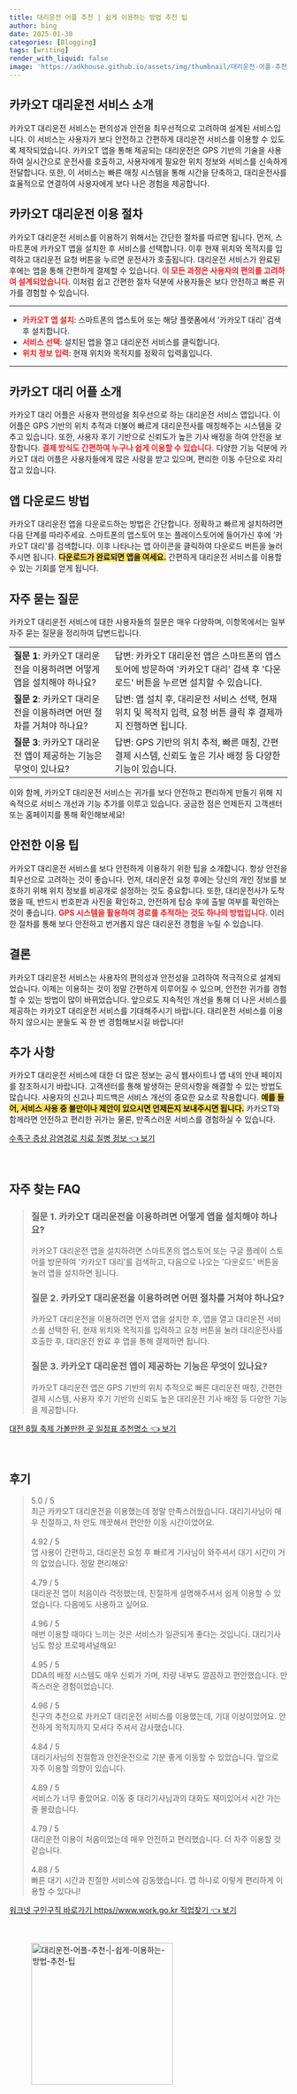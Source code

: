 ```yaml
---
title: 대리운전 어플 추천 | 쉽게 이용하는 방법 추천 팁
author: bing
date: 2025-01-30
categories: [Blogging]
tags: [writing]
render_with_liquid: false
image: 'https://adkhouse.github.io/assets/img/thumbnail/대리운전-어플-추천-|-쉽게-이용하는-방법-추천-팁.webp'
---
```



<h2 id='카카오T_대리운전_서비스_소개'>카카오T 대리운전 서비스 소개</h2>

<p>카카오T 대리운전 서비스는 편의성과 안전을 최우선적으로 고려하여 설계된 서비스입니다. 이 서비스는 사용자가 보다 안전하고 간편하게 대리운전 서비스를 이용할 수 있도록 제작되었습니다. 카카오T 앱을 통해 제공되는 대리운전은 GPS 기반의 기술을 사용하여 실시간으로 운전사를 호출하고, 사용자에게 필요한 위치 정보와 서비스를 신속하게 전달합니다. 또한, 이 서비스는 빠른 매칭 시스템을 통해 시간을 단축하고, 대리운전사를 효율적으로 연결하여 사용자에게 보다 나은 경험을 제공합니다.</p>

<h2 id='대리운전_이용_절차'>카카오T 대리운전 이용 절차</h2>

<p>카카오T 대리운전 서비스를 이용하기 위해서는 간단한 절차를 따르면 됩니다. 먼저, 스마트폰에 카카오T 앱을 설치한 후 서비스를 선택합니다. 이후 현재 위치와 목적지를 입력하고 대리운전 요청 버튼을 누르면 운전사가 호출됩니다. 대리운전 서비스가 완료된 후에는 앱을 통해 간편하게 결제할 수 있습니다. <b><span style="color: #ee2323;">이 모든 과정은 사용자의 편의를 고려하여 설계되었습니다.</span></b> 이처럼 쉽고 간편한 절차 덕분에 사용자들은 보다 안전하고 빠른 귀가를 경험할 수 있습니다.</p>

<hr />

<ul>
    <li><b><span style="color: #ee2323;">카카오T 앱 설치</span></b>: 스마트폰의 앱스토어 또는 해당 플랫폼에서 '카카오T 대리' 검색 후 설치합니다.</li>
    <li><b><span style="color: #ee2323;">서비스 선택</span></b>: 설치된 앱을 열고 대리운전 서비스를 클릭합니다.</li>
    <li><b><span style="color: #ee2323;">위치 정보 입력</span></b>: 현재 위치와 목적지를 정확히 입력홀입니다.</li>
</ul>

<hr />

<h2 id='카카오T_대리_어플_소개'>카카오T 대리 어플 소개</h2>

<p>카카오T 대리 어플은 사용자 편의성을 최우선으로 하는 대리운전 서비스 앱입니다. 이 어플은 GPS 기반의 위치 추적과 더불어 빠르게 대리운전사를 매칭해주는 시스템을 갖추고 있습니다. 또한, 사용자 후기 기반으로 신뢰도가 높은 기사 배정을 하여 안전을 보장합니다. <b><span style="color: #ee2323;">결제 방식도 간편하여 누구나 쉽게 이용할 수 있습니다.</span></b> 다양한 기능 덕분에 카카오T 대리 어플은 사용자들에게 많은 사랑을 받고 있으며, 편리한 이동 수단으로 자리 잡고 있습니다.</p>

<h2 id='카카오T_앱_다운로드_방법'>앱 다운로드 방법</h2>

<p>카카오T 대리운전 앱을 다운로드하는 방법은 간단합니다. 정확하고 빠르게 설치하려면 다음 단계를 따라주세요. 스마트폰의 앱스토어 또는 플레이스토어에 들어가신 후에 '카카오T 대리'를 검색합니다. 이후 나타나는 앱 아이콘을 클릭하여 다운로드 버튼을 눌러주시면 됩니다. <b><span style="background-color: #ffe066;">다운로드가 완료되면 앱을 여세요.</span></b> 간편하게 대리운전 서비스를 이용할 수 있는 기회를 얻게 됩니다.</p>

<h2 id='자주_묻는_질문'>자주 묻는 질문</h2>

<p>카카오T 대리운전 서비스에 대한 사용자들의 질문은 매우 다양하며, 이항목에서는 일부 자주 묻는 질문을 정리하여 답변드립니다.</p>

<table>
    <tr>
        <td><b>질문 1</b>: 카카오T 대리운전을 이용하려면 어떻게 앱을 설치해야 하나요?</td>
        <td>답변: 카카오T 대리운전 앱은 스마트폰의 앱스토어에 방문하여 '카카오T 대리' 검색 후 '다운로드' 버튼을 누르면 설치할 수 있습니다.</td>
    </tr>
    <tr>
        <td><b>질문 2</b>: 카카오T 대리운전을 이용하려면 어떤 절차를 거쳐야 하나요?</td>
        <td>답변: 앱 설치 후, 대리운전 서비스 선택, 현재 위치 및 목적지 입력, 요청 버튼 클릭 후 결제까지 진행하면 됩니다.</td>
    </tr>
    <tr>
        <td><b>질문 3</b>: 카카오T 대리운전 앱이 제공하는 기능은 무엇이 있나요?</td>
        <td>답변: GPS 기반의 위치 추적, 빠른 매칭, 간편 결제 시스템, 신뢰도 높은 기사 배정 등 다양한 기능이 있습니다.</td>
    </tr>
</table>

<p>이와 함께, 카카오T 대리운전 서비스는 귀가를 보다 안전하고 편리하게 만들기 위해 지속적으로 서비스 개선과 기능 추가를 이루고 있습니다. 궁금한 점은 언제든지 고객센터 또는 홈페이지를 통해 확인해보세요!</p>

<h2 id='안전한_이용_팁'>안전한 이용 팁</h2>

<p>카카오T 대리운전 서비스를 보다 안전하게 이용하기 위한 팁을 소개합니다. 항상 안전을 최우선으로 고려하는 것이 좋습니다. 먼저, 대리운전 요청 후에는 당신의 개인 정보를 보호하기 위해 위치 정보를 비공개로 설정하는 것도 중요합니다. 또한, 대리운전사가 도착했을 때, 반드시 번호판과 사진을 확인하고, 안전하게 탑승 후에 출발 여부를 확인하는 것이 좋습니다. <b><span style="color: #ee2323;">GPS 시스템을 활용하여 경로를 추적하는 것도 하나의 방법입니다.</span></b> 이러한 절차를 통해 보다 안전하고 번거롭지 않은 대리운전 경험을 누릴 수 있습니다.</p>

<h2 id='결론'>결론</h2>

<p>카카오T 대리운전 서비스는 사용자의 편의성과 안전성을 고려하여 적극적으로 설계되었습니다. 이제는 이용하는 것이 정말 간편하게 이루어질 수 있으며, 안전한 귀가를 경험할 수 있는 방법이 많이 바뀌었습니다. 앞으로도 지속적인 개선을 통해 더 나은 서비스를 제공하는 카카오T 대리운전 서비스를 기대해주시기 바랍니다. 대리운전 서비스를 이용하지 않으시는 분들도 꼭 한 번 경험해보시길 바랍니다!</p>

<h2 id='추가_사항'>추가 사항</h2>

<p>카카오T 대리운전 서비스에 대한 더 많은 정보는 공식 웹사이트나 앱 내의 안내 페이지를 참조하시기 바랍니다. 고객센터를 통해 발생하는 문의사항을 해결할 수 있는 방법도 많습니다. 사용자의 신고나 피드백은 서비스 개선의 중요한 요소로 작용합니다. <b><span style="background-color: #ffe066;">예를 들어, 서비스 사용 중 불만이나 제안이 있으시면 언제든지 보내주시면 됩니다.</span></b> 카카오T와 함께라면 안전하고 편리한 귀가는 물론, 만족스러운 서비스를 경험하실 수 있습니다.</p>


<p><a class="click-button" title="수족구 증상 감염경로 치료 질병 정보" href="https://adkhouse.github.io/posts/%EC%88%98%EC%A1%B1%EA%B5%AC-%EC%A6%9D%EC%83%81-%EA%B0%90%EC%97%BC%EA%B2%BD%EB%A1%9C-%EC%B9%98%EB%A3%8C-%EC%A7%88%EB%B3%91-%EC%A0%95%EB%B3%B4/" rel="dofollow">수족구 증상 감염경로 치료 질병 정보 👈 보기</a></p><br>
<h2 id='자주_찾는_FAQ'>자주 찾는 FAQ</h2>
<div itemscope="" itemtype="https://schema.org/FAQPage"> 
<blockquote> 
<div itemscope="" itemprop="mainEntity" itemtype="https://schema.org/Question"> 
<h3 itemprop="name">질문 1. 카카오T 대리운전을 이용하려면 어떻게 앱을 설치해야 하나요?</h3> 
<div itemscope="" itemprop="acceptedAnswer" itemtype="https://schema.org/Answer"> 
<span itemprop="text"> 
<p>카카오T 대리운전 앱을 설치하려면 스마트폰의 앱스토어 또는 구글 플레이 스토어를 방문하여 '카카오T 대리'를 검색하고, 다음으로 나오는 '다운로드' 버튼을 눌러 앱을 설치하면 됩니다.</p> 
</span> 
</div> 
</div> 

<div itemscope="" itemprop="mainEntity" itemtype="https://schema.org/Question"> 
<h3 itemprop="name">질문 2. 카카오T 대리운전을 이용하려면 어떤 절차를 거쳐야 하나요?</h3> 
<div itemscope="" itemprop="acceptedAnswer" itemtype="https://schema.org/Answer"> 
<span itemprop="text"> 
<p>카카오T 대리운전을 이용하려면 먼저 앱을 설치한 후, 앱을 열고 대리운전 서비스를 선택한 뒤, 현재 위치와 목적지를 입력하고 요청 버튼을 눌러 대리운전사를 호출한 후, 대리운전 완료 후 앱을 통해 결제하면 됩니다.</p> 
</span> 
</div> 
</div> 

<div itemscope="" itemprop="mainEntity" itemtype="https://schema.org/Question"> 
<h3 itemprop="name">질문 3. 카카오T 대리운전 앱이 제공하는 기능은 무엇이 있나요?</h3> 
<div itemscope="" itemprop="acceptedAnswer" itemtype="https://schema.org/Answer"> 
<span itemprop="text"> 
<p>카카오T 대리운전 앱은 GPS 기반의 위치 추적으로 빠른 대리운전 매칭, 간편한 결제 시스템, 사용자 후기 기반의 신뢰도 높은 대리운전 기사 배정 등 다양한 기능을 제공합니다.</p> 
</span> 
</div> 
</div> 
</blockquote> 
</div>
<p><a class="click-button" title="대전 8월 축제 가볼만한 곳 일정표 추천명소" href="https://adkhouse.github.io/posts/%EB%8C%80%EC%A0%84-8%EC%9B%94-%EC%B6%95%EC%A0%9C-%EA%B0%80%EB%B3%BC%EB%A7%8C%ED%95%9C-%EA%B3%B3-%EC%9D%BC%EC%A0%95%ED%91%9C-%EC%B6%94%EC%B2%9C%EB%AA%85%EC%86%8C/" rel="dofollow">대전 8월 축제 가볼만한 곳 일정표 추천명소 👈 보기</a></p><br>
<h2 id='후기'>후기</h2>
<div itemscope itemtype="https://schema.org/Product">
  <blockquote>
  <div itemprop="review" itemscope itemtype="https://schema.org/Review">
      <div itemprop="reviewRating" itemscope itemtype="https://schema.org/Rating"> <span itemprop="ratingValue">5.0</span> / <span itemprop="bestRating">5</span> </div>
      <span itemprop="reviewBody">최근 카카오T 대리운전을 이용했는데 정말 만족스러웠습니다. 대리기사님이 매우 친절하고, 차 안도 깨끗해서 편안한 이동 시간이었어요.</span>
  </div>
  <br>
  <div itemprop="review" itemscope itemtype="https://schema.org/Review">
      <div itemprop="reviewRating" itemscope itemtype="https://schema.org/Rating"> <span itemprop="ratingValue">4.92</span> / <span itemprop="bestRating">5</span> </div>
      <span itemprop="reviewBody">앱 사용이 간편하고, 대리운전 요청 후 빠르게 기사님이 와주셔서 대기 시간이 거의 없었습니다. 정말 편리해요!</span>
  </div>
  <br>
  <div itemprop="review" itemscope itemtype="https://schema.org/Review">
      <div itemprop="reviewRating" itemscope itemtype="https://schema.org/Rating"> <span itemprop="ratingValue">4.79</span> / <span itemprop="bestRating">5</span> </div>
      <span itemprop="reviewBody">대리운전 앱이 처음이라 걱정했는데, 친절하게 설명해주셔서 쉽게 이용할 수 있었습니다. 다음에도 사용하고 싶어요.</span>
  </div>
  <br>
  <div itemprop="review" itemscope itemtype="https://schema.org/Review">
      <div itemprop="reviewRating" itemscope itemtype="https://schema.org/Rating"> <span itemprop="ratingValue">4.96</span> / <span itemprop="bestRating">5</span> </div>
      <span itemprop="reviewBody">매번 이용할 때마다 느끼는 것은 서비스가 일관되게 좋다는 것입니다. 대리기사님도 항상 프로페셔널해요!</span>
  </div>
  <br>
  <div itemprop="review" itemscope itemtype="https://schema.org/Review">
      <div itemprop="reviewRating" itemscope itemtype="https://schema.org/Rating"> <span itemprop="ratingValue">4.95</span> / <span itemprop="bestRating">5</span> </div>
      <span itemprop="reviewBody">DDA의 배정 시스템도 매우 신뢰가 가며, 차량 내부도 깔끔하고 편안했습니다. 만족스러운 경험이었습니다.</span>
  </div>
  <br>
  <div itemprop="review" itemscope itemtype="https://schema.org/Review">
      <div itemprop="reviewRating" itemscope itemtype="https://schema.org/Rating"> <span itemprop="ratingValue">4.96</span> / <span itemprop="bestRating">5</span> </div>
      <span itemprop="reviewBody">친구의 추천으로 카카오T 대리운전 서비스를 이용했는데, 기대 이상이었어요. 안전하게 목적지까지 모셔다 주셔서 감사했습니다.</span>
  </div>
  <br>
  <div itemprop="review" itemscope itemtype="https://schema.org/Review">
      <div itemprop="reviewRating" itemscope itemtype="https://schema.org/Rating"> <span itemprop="ratingValue">4.84</span> / <span itemprop="bestRating">5</span> </div>
      <span itemprop="reviewBody">대리기사님의 친절함과 안전운전으로 기분 좋게 이동할 수 있었습니다. 앞으로 자주 이용할 의향이 있습니다.</span>
  </div>
  <br>
  <div itemprop="review" itemscope itemtype="https://schema.org/Review">
      <div itemprop="reviewRating" itemscope itemtype="https://schema.org/Rating"> <span itemprop="ratingValue">4.89</span> / <span itemprop="bestRating">5</span> </div>
      <span itemprop="reviewBody">서비스가 너무 좋았어요. 이동 중 대리기사님과의 대화도 재미있어서 시간 가는줄 몰랐습니다.</span>
  </div>
  <br>
  <div itemprop="review" itemscope itemtype="https://schema.org/Review">
      <div itemprop="reviewRating" itemscope itemtype="https://schema.org/Rating"> <span itemprop="ratingValue">4.79</span> / <span itemprop="bestRating">5</span> </div>
      <span itemprop="reviewBody">대리운전 이용이 처음이었는데 매우 안전하고 편리했습니다. 더 자주 이용할 것 같습니다.</span>
  </div>
  <br>
  <div itemprop="review" itemscope itemtype="https://schema.org/Review">
      <div itemprop="reviewRating" itemscope itemtype="https://schema.org/Rating"> <span itemprop="ratingValue">4.88</span> / <span itemprop="bestRating">5</span> </div>
      <span itemprop="reviewBody">빠른 대기 시간과 친절한 서비스에 감동했습니다. 앱 하나로 이렇게 편리하게 이용할 수 있다니!</span>
  </div>
  </blockquote>
</div>
<p><a class="click-button" title="워크넷 구인구직 바로가기 https//www.work.go.kr 직업찾기" href="https://adkhouse.github.io/posts/%EC%9B%8C%ED%81%AC%EB%84%B7-%EA%B5%AC%EC%9D%B8%EA%B5%AC%EC%A7%81-%EB%B0%94%EB%A1%9C%EA%B0%80%EA%B8%B0-httpswww.work.go.kr-%EC%A7%81%EC%97%85%EC%B0%BE%EA%B8%B0/" rel="dofollow">워크넷 구인구직 바로가기 https//www.work.go.kr 직업찾기 👈 보기</a></p><br>
<figure class="image"><img src="https://adkhouse.github.io/assets/img/thumbnail/대리운전-어플-추천-|-쉽게-이용하는-방법-추천-팁.webp" alt="대리운전-어플-추천-|-쉽게-이용하는-방법-추천-팁" width="256" height="256"></figure>